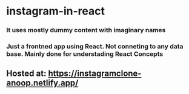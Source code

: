 # instagram-in-react
### It uses mostly dummy content with imaginary names
### Just a frontned app using React. Not conneting to any data base. Mainly done for understading React Concepts

## Hosted at: https://instagramclone-anoop.netlify.app/

